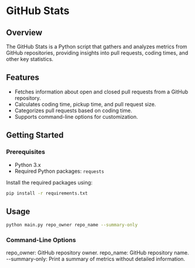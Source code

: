 # GitHub Stats

## Overview

The GitHub Stats is a Python script that gathers and analyzes metrics from GitHub repositories, providing insights into pull requests, coding times, and other key statistics.

## Features

- Fetches information about open and closed pull requests from a GitHub repository.
- Calculates coding time, pickup time, and pull request size.
- Categorizes pull requests based on coding time.
- Supports command-line options for customization.

## Getting Started

### Prerequisites

- Python 3.x
- Required Python packages: `requests`

Install the required packages using:

```bash
pip install -r requirements.txt
```

## Usage

```bash
python main.py repo_owner repo_name --summary-only
```

### Command-Line Options

repo_owner: GitHub repository owner.
repo_name: GitHub repository name.
--summary-only: Print a summary of metrics without detailed information.
